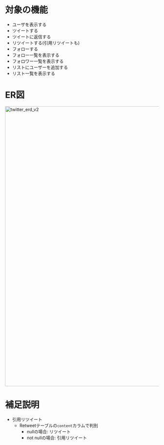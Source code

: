 # 対象の機能

- ユーザを表示する
- ツイートする
- ツイートに返信する
- リツイートする(引用リツイートも)
- フォローする
- フォロー一覧を表示する
- フォロワー一覧を表示する
- リストにユーザーを追加する
- リスト一覧を表示する

# ER図
<img width="916" alt="twitter_erd_v2" src="https://user-images.githubusercontent.com/65857152/202984148-d762cbb2-ec2c-432e-aa95-0f20624ee094.png">

# 補足説明

- 引用リツイート
  - Retweetテーブルの`content`カラムで判別
    - nullの場合: リツイート
    - not nullの場合: 引用リツイート
